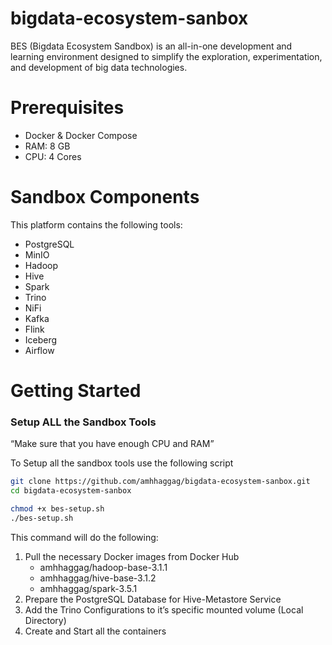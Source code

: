 # bigdata-ecosystem-sanbox
BES (Bigdata Ecosystem Sandbox) is an all-in-one development and learning environment designed to simplify the exploration, experimentation, and development of big data technologies.

# Prerequisites

- Docker & Docker Compose
- RAM: 8 GB
- CPU: 4 Cores

# Sandbox Components

This platform contains the following tools:

- PostgreSQL
- MinIO
- Hadoop
- Hive
- Spark
- Trino
- NiFi
- Kafka
- Flink
- Iceberg
- Airflow

# Getting Started

### Setup ALL the Sandbox Tools

“Make sure that you have enough CPU and RAM”

To Setup all the sandbox tools use the following script

```bash
git clone https://github.com/amhhaggag/bigdata-ecosystem-sanbox.git
cd bigdata-ecosystem-sanbox

chmod +x bes-setup.sh
./bes-setup.sh
```

This command will do the following:

1. Pull the necessary Docker images from Docker Hub
   - amhhaggag/hadoop-base-3.1.1
   - amhhaggag/hive-base-3.1.2
   - amhhaggag/spark-3.5.1
2. Prepare the PostgreSQL Database for Hive-Metastore Service
3. Add the Trino Configurations to it’s specific mounted volume (Local Directory)
4. Create and Start all the containers
